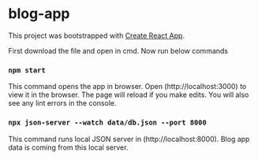 # blog-app

This project was bootstrapped with [Create React App](https://github.com/facebook/create-react-app).

First download the file and open in cmd. Now run below commands

### `npm start`

This command opens the app in browser.
Open (http://localhost:3000) to view it in the browser.
The page will reload if you make edits.
You will also see any lint errors in the console.

### `npx json-server --watch data/db.json --port 8000`

This command runs local JSON server in (http://localhost:8000).
Blog app data is coming from this local server.
